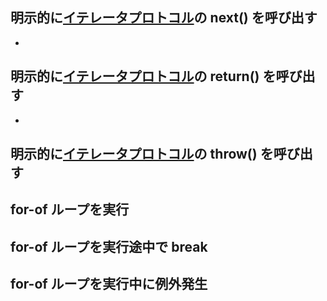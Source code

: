 ## 明示的に[イテレータプロトコル](https://developer.mozilla.org/ja/docs/Web/JavaScript/Reference/Iteration_protocols)の next() を呼び出す

-

## 明示的に[イテレータプロトコル](https://developer.mozilla.org/ja/docs/Web/JavaScript/Reference/Iteration_protocols)の return() を呼び出す

-

## 明示的に[イテレータプロトコル](https://developer.mozilla.org/ja/docs/Web/JavaScript/Reference/Iteration_protocols)の throw() を呼び出す

## for-of ループを実行

## for-of ループを実行途中で break

## for-of ループを実行中に例外発生
